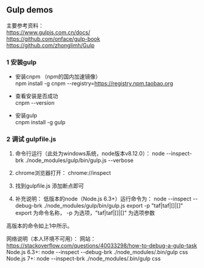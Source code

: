 ##  Gulp demos

主要参考资料：   
https://www.gulpjs.com.cn/docs/    
https://github.com/onface/gulp-book     
https://github.com/zhonglimh/Gulp    

### 1 安装gulp

- 安装cnpm （npm的国内加速镜像）    
npm install -g cnpm --registry=https://registry.npm.taobao.org

- 查看安装是否成功    
cnpm --version


- 安装gulp   
cnpm install -g gulp


### 2 调试 gulpfile.js

1. 命令行运行（此处为windows系统，node版本v8.12.0）：
node --inspect-brk ./node_modules/gulp/bin/gulp.js --verbose

2. chrome浏览器打开：
chrome://inspect

3. 找到gulpfile.js 添加断点即可

4. 补充说明：
低版本的node（Node.js 6.3+）运行命令为：
 node --inspect --debug-brk ./node_modules/gulp/bin/gulp.js export -p "taf|taf|[]|[]"
export 为命令名称， -p 为选项，"taf|taf|[]|[]" 为选项参数

高版本的命令如上1中所示。

网络说明（本人环境不可用）：
网站：https://stackoverflow.com/questions/40033298/how-to-debug-a-gulp-task
Node.js 6.3+: node --inspect --debug-brk ./node_modules/.bin/gulp css
Node.js 7+: node --inspect-brk ./node_modules/.bin/gulp css














